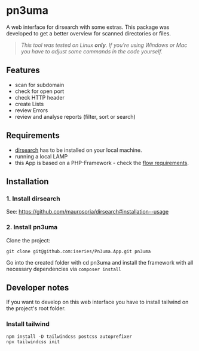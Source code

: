 # pn3uma
A web interface for dirsearch with some extras. This package was developed to get a better overview for scanned directories or files.

> _This tool was tested on Linux **only**. If you're using Windows or Mac you have to adjust some commands in the code yourself._

## Features
- scan for subdomain
- check for open port
- check HTTP header
- create Lists
- review Errors
- review and analyse reports (filter, sort or search)

## Requirements
- [dirsearch](https://github.com/maurosoria/dirsearch) has to be installed on your local machine.
- running a local LAMP
- this App is based on a PHP-Framework - check the [flow requirements](https://flowframework.readthedocs.io/en/stable/TheDefinitiveGuide/PartII/Requirements.html).

## Installation
### 1. Install dirsearch
See: https://github.com/maurosoria/dirsearch#installation--usage

### 2. Install pn3uma

Clone the project:
```Shell
git clone git@github.com:iseries/Pn3uma.App.git pn3uma
```

Go into the created folder with cd pn3uma and install the framework with all necessary dependencies via `composer install`

## Developer notes
If you want to develop on this web interface you have to install tailwind on the project's root folder.

### Install tailwind
```Shell
npm install -D tailwindcss postcss autoprefixer
npx tailwindcss init
```
